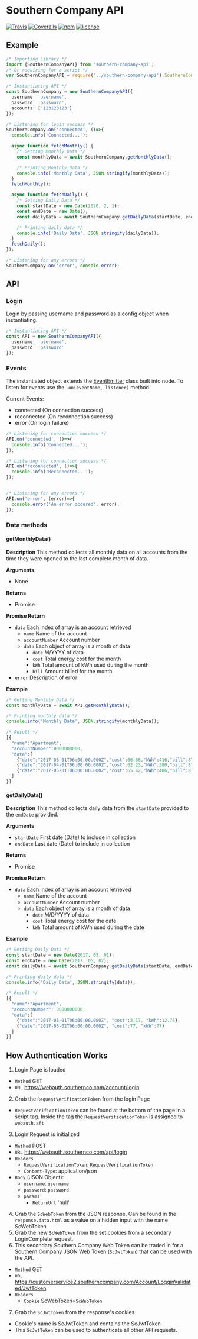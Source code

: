 # Southern Company API
[![Travis](https://img.shields.io/travis/apearson/southern-company-api.svg)](https://travis-ci.org/apearson/southern-company-api) [![Coveralls](https://img.shields.io/coveralls/apearson/southern-company-api.svg)](https://coveralls.io/github/apearson/southern-company-api)
[![npm](https://img.shields.io/npm/dt/southern-company-api.svg)](https://www.npmjs.com/package/southern-company-api)
[![license](https://img.shields.io/npm/l/southern-company-api.svg)](https://github.com/apearson/southern-company-api/blob/master/LICENSE.md)


## Example
```typescript
/* Importing Library */
import {SouthernCompanyAPI} from 'southern-company-api';
/* Or requiring for a script */
var SouthernCompanyAPI = require('../southern-company-api').SouthernCompanyAPI;

/* Instantiating API */
const SouthernCompany = new SouthernCompanyAPI({
  username: 'username',
  password: 'password',
  accounts: ['123123123']
});

/* Listening for login success */
SouthernCompany.on('connected', ()=>{
  console.info('Connected...');

  async function fetchMonthly() {
    /* Getting Monthly Data */
    const monthlyData = await SouthernCompany.getMonthlyData();

    /* Printing Monthly Data */
    console.info('Monthly Data', JSON.stringify(monthlyData));
  }
  fetchMonthly();

  async function fetchDaily() {
    /* Getting Daily Data */
    const startDate = new Date(2020, 2, 1);
    const endDate = new Date();
    const dailyData = await SouthernCompany.getDailyData(startDate, endDate);

    /* Printing daily data */
    console.info('Daily Data', JSON.stringify(dailyData));
  }
  fetchDaily();
});

/* Listening for any errors */
SouthernCompany.on('error', console.error);
```

## API

### Login
Login by passing username and password as a config object when instantiating.
```typescript
/* Instantiating API */
const API = new SouthernCompanyAPI({
  username: 'username',
  password: 'password'
});
```

### Events
The instantiated object extends the [EventEmitter](https://nodejs.org/api/events.html) class built into node. To listen for events use the `.on(eventName, listener)` method.

Current Events:
  * connected (On connection success)
  * reconnected (On reconnection success)
  * error (On login failure)

```typescript
/* Listening for connection success */
API.on('connected', ()=>{
  console.info('Connected...');
});

/* Listening for connection success */
API.on('reconnected', ()=>{
  console.info('Reconnected...');
});


/* Listening for any errors */
API.on('error', (error)=>{
  console.error('An error occured', error);
});
```

### Data methods
#### getMonthlyData()
**Description**
This method collects all monthly data on all accounts from the time they were opened to the last complete month of data.

**Arguments**
  * None

**Returns**
  * Promise

**Promise Return**
  * `data` Each index of array is an account retrieved
      * `name` Name of the account
      * `accountNumber` Account number
      * `data` Each object of array is a month of data
        * `date` M/YYYY of data
        * `cost` Total energy cost for the month
        * `kWh` Total amount of kWh used during the month
        * `bill` Amount billed for the month
  * `error` Description of error

**Example**
```typescript
/* Getting Monthly Data */
const monthlyData = await API.getMonthlyData();

/* Printing monthly data */
console.info('Monthly Data', JSON.stringify(monthlyData));

/* Result */
[{
  "name":"Apartment",
  "accountNumber":0000000000,
  "data":[
    {"date":"2017-03-01T06:00:00.000Z","cost":66.66,"kWh":416,"bill":87},
    {"date":"2017-04-01T06:00:00.000Z","cost":62.23,"kWh":380,"bill":87},
    {"date":"2017-05-01T06:00:00.000Z","cost":65.42,"kWh":406,"bill":87}
  ]
}]
```


#### getDailyData()
**Description**
This method collects daily data from the `startDate` provided to the `endDate` provided.

**Arguments**
  * `startDate` First date (Date) to include in collection
  * `endDate` Last date (Date) to include in collection

**Returns**
  * Promise

**Promise Return**
  * `data` Each index of array is an account retrieved
      * `name` Name of the account
      * `accountNumber` Account number
      * `data` Each object of array is a month of data
        * `date` M/D/YYYY of data
        * `cost` Total energy cost for the date
        * `kWh` Total amount of kWh used during the date

**Example**
```typescript
/* Getting Daily Data */
const startDate = new Date(2017, 05, 01);
const endDate = new Date(2017, 05, 02);
const dailyData = await SouthernCompany.getDailyData(startDate, endDate);

/* Printing daily data */
console.info('Daily Data', JSON.stringify(data));

/* Result */
[{
  "name":"Apartment",
  "accountNumber": 0000000000,
  "data":[
    {"date":"2017-05-01T06:00:00.000Z", "cost":2.17, "kWh":12.76},
    {"date":"2017-05-02T06:00:00.000Z", "cost":77, "kWh":77}
  ]
}]
```


## How Authentication Works
1. Login Page is loaded
  * `Method` GET
  * `URL` https://webauth.southernco.com/account/login
2. Grab the `RequestVerificationToken` from the login Page
  * `RequestVerificationToken` can be found at the bottom of the page in a script tag.  Inside the tag the `RequestVerificationToken` is assigned to `webauth.aft`
3. Login Request is initialized
  * `Method` POST
  * `URL` https://webauth.southernco.com/api/login
  * `Headers`
    * `RequestVerificationToken`: `RequestVerificationToken`
    * `Content-Type`: application/json
  * `Body` (JSON Object):
    * `username`: `username`
    * `password`: `password`
    * `params`
      * `ReturnUrl` 'null'
4. Grab the `ScWebToken` from the JSON response. Can be found in the `response.data.html` as a value on a hidden input with the name ScWebToken
5. Grab the new `ScWebToken` from the set cookies from a secondary LoginComplete request.
6. This secondary Southern Company Web Token can be traded in for a Southern Company JSON Web Token (`ScJwtToken`) that can be used with the API.
  * `Method` GET
  * `URL` https://customerservice2.southerncompany.com/Account/LogginValidated/JwtToken
  * `Headers`
    * `Cookie` ScWebToken=`ScWebToken`
7. Grab the `ScJwtToken` from the response's cookies
  * Cookie's name is ScJwtToken and contains the ScJwtToken
  * This `ScJwtToken` can be used to authenticate all other API requests.
